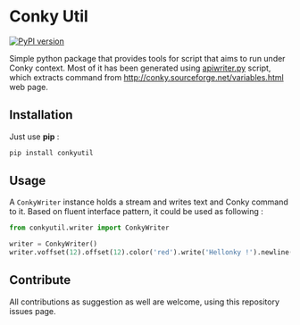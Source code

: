 # Conky Util

[![PyPI version](https://badge.fury.io/py/conkyutil.svg)](https://badge.fury.io/py/conkyutil)

Simple python package that provides tools for script that aims to run under
Conky context. Most of it has been generated using
[apiwriter.py](https://github.com/Faylixe/conkyutil/blob/master/apiwriter.py)
script, which extracts command from http://conky.sourceforge.net/variables.html
web page.

## Installation

Just use **pip** :

```bash
pip install conkyutil
```

## Usage

A ``ConkyWriter`` instance holds a stream and writes text and Conky command to
it. Based on fluent interface pattern, it could be used as following :

```python
from conkyutil.writer import ConkyWriter

writer = ConkyWriter()
writer.voffset(12).offset(12).color('red').write('Hellonky !').newline()
```

## Contribute

All contributions as suggestion as well are welcome, using this repository
issues page.
